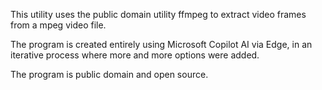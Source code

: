 This utility uses the public domain utility ffmpeg to extract video frames from a mpeg video file.

The program is created entirely using Microsoft Copilot AI via Edge, in an iterative process where more and more options were added.

The program is public domain and open source.
